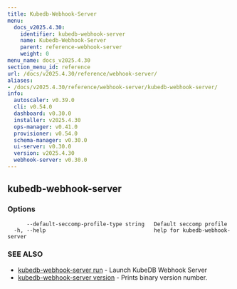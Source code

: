 ```yaml
---
title: Kubedb-Webhook-Server
menu:
  docs_v2025.4.30:
    identifier: kubedb-webhook-server
    name: Kubedb-Webhook-Server
    parent: reference-webhook-server
    weight: 0
menu_name: docs_v2025.4.30
section_menu_id: reference
url: /docs/v2025.4.30/reference/webhook-server/
aliases:
- /docs/v2025.4.30/reference/webhook-server/kubedb-webhook-server/
info:
  autoscaler: v0.39.0
  cli: v0.54.0
  dashboard: v0.30.0
  installer: v2025.4.30
  ops-manager: v0.41.0
  provisioner: v0.54.0
  schema-manager: v0.30.0
  ui-server: v0.30.0
  version: v2025.4.30
  webhook-server: v0.30.0
---
```


## kubedb-webhook-server



### Options

```
      --default-seccomp-profile-type string   Default seccomp profile
  -h, --help                                  help for kubedb-webhook-server
```

### SEE ALSO

* [kubedb-webhook-server run](/docs/v2025.4.30/reference/webhook-server/kubedb-webhook-server_run)	 - Launch KubeDB Webhook Server
* [kubedb-webhook-server version](/docs/v2025.4.30/reference/webhook-server/kubedb-webhook-server_version)	 - Prints binary version number.

